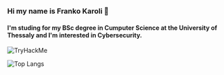 ### Hi my name is Franko Karoli 👋
#### I'm studing for my BSc degree in Cumputer Science at the University of Thessaly and I'm interested in Cybersecurity.

<img src="https://tryhackme-badges.s3.amazonaws.com/rootforce.png" alt="TryHackMe">

![Top Langs](https://github-readme-stats.vercel.app/api/top-langs/?username=supervillain419&layout=compact&theme=dark)




<!--
**supervillain419/supervillain419** is a ✨ _special_ ✨ repository because its `README.md` (this file) appears on your GitHub profile.

Here are some ideas to get you started:

- 🔭 I’m currently working on ...
- 🌱 I’m currently learning ...
- 👯 I’m looking to collaborate on ...
- 🤔 I’m looking for help with ...
- 💬 Ask me about ...
- 📫 How to reach me: ...
- 😄 Pronouns: ...
- ⚡ Fun fact: ....
-->

